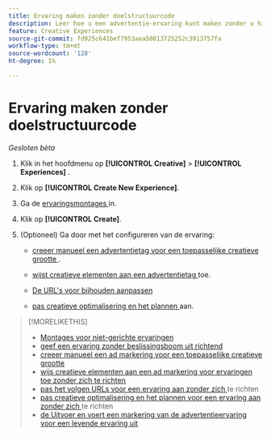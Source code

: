 ```yaml
---
title: Ervaring maken zonder doelstructuurcode
description: Leer hoe u een advertentie-ervaring kunt maken zonder u hiervoor te hoeven inzetten.
feature: Creative Experiences
source-git-commit: fd925c641bef7953aea50813725252c3913757fa
workflow-type: tm+mt
source-wordcount: '128'
ht-degree: 1%

---
```


# Ervaring maken zonder doelstructuurcode

*Gesloten bèta*

1. Klik in het hoofdmenu op **[!UICONTROL Creative]** > **[!UICONTROL Experiences]** .

1. Klik op **[!UICONTROL Create New Experience]**.

1. Ga de [ ervaringsmontages ](experience-settings-no-targeting.md) in.

1. Klik op **[!UICONTROL Create]**.

1. (Optioneel) Ga door met het configureren van de ervaring:

   * [ creeer manueel een advertentietag voor een toepasselijke creatieve grootte ](experience-tag-create-manually.md).

   * [ wijst creatieve elementen aan een advertentietag ](experience-tag-assign-creatives.md) toe.

   * [De URL&#39;s voor bijhouden aanpassen](experience-tracking-urls-no-targeting.md)

   * [ pas creatieve optimalisering en het plannen ](experience-optimization-scheduling-no-targeting.md) aan.

>[!MORELIKETHIS]
>
>* [ Montages voor niet-gerichte ervaringen ](experience-settings-no-targeting.md)
>* [ geef een ervaring zonder beslissingsboom uit richtend ](experience-edit-no-targeting.md)
>* [ creeer manueel een ad markering voor een toepasselijke creatieve grootte ](/help/creative/experiences/experience-tag-create-manually.md)
>* [ wijs creatieve elementen aan een ad markering voor ervaringen toe zonder zich te richten ](experience-tag-assign-creatives.md)
>* [ pas het volgen URLs voor een ervaring aan zonder zich ](/help/creative/experiences/experience-tracking-urls-no-targeting.md) te richten
>* [ pas creatieve optimalisering en het plannen voor een ervaring aan zonder zich ](/help/creative/experiences/experience-optimization-scheduling-no-targeting.md) te richten
>* [ de Uitvoer en voert een markering van de advertentieervaring voor een levende ervaring uit ](/help/creative/experiences/experience-tag-export.md)
